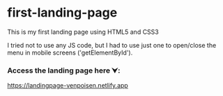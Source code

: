 # first-landing-page
This is my first landing page using HTML5 and CSS3

I tried not to use any JS code, but I had to use just one to open/close the menu in mobile screens ('getElementById').

### Access the landing page here ⮟:
<https://landingpage-venpoisen.netlify.app>
